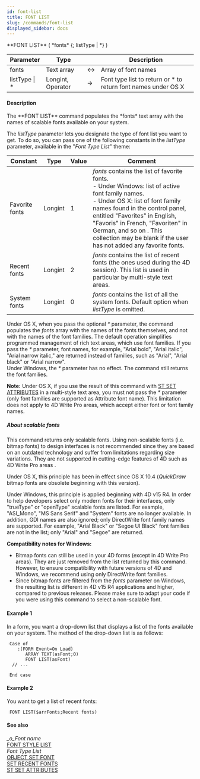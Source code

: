 ```yaml
---
id: font-list
title: FONT LIST
slug: /commands/font-list
displayed_sidebar: docs
---
```


<!--REF #_command_.FONT LIST.Syntax-->**FONT LIST** ( *fonts* {; listType | *} )<!-- END REF-->
<!--REF #_command_.FONT LIST.Params-->
| Parameter | Type |  | Description |
| --- | --- | --- | --- |
| fonts | Text array | &harr; | Array of font names |
| listType &#124; * | Longint, Operator | &srarr; | Font type list to return or * to return font names under OS X |

<!-- END REF-->

#### Description 

<!--REF #_command_.FONT LIST.Summary-->The **FONT LIST** command populates the *fonts* text array with the names of scalable fonts available on your system.<!-- END REF-->

The *listType* parameter lets you designate the type of font list you want to get. To do so, you can pass one of the following constants in the *listType* parameter, available in the "*Font Type List*" theme:

| Constant       | Type    | Value | Comment                                                                                                                                                                                                                                                                                                                                                                      |
| -------------- | ------- | ----- | ---------------------------------------------------------------------------------------------------------------------------------------------------------------------------------------------------------------------------------------------------------------------------------------------------------------------------------------------------------------------------- |
| Favorite fonts | Longint | 1     | *fonts* contains the list of favorite fonts.<br/>- Under Windows: list of active font family names.<br/>- Under OS X: list of font family names found in the control panel, entitled "Favorites" in English, "Favoris" in French, "Favoriten" in German, and so on . This collection may be blank if the user has not added any favorite fonts.<br/> |
| Recent fonts   | Longint | 2     | *fonts* contains the list of recent fonts (the ones used during the 4D session). This list is used in particular by multi-style text areas.                                                                                                                                                                                                                                  |
| System fonts   | Longint | 0     | *fonts* contains the list of all the system fonts. Default option when *listType* is omitted.                                                                                                                                                                                                                                                                                |

Under OS X, when you pass the optional *\** parameter, the command populates the *fonts* array with the names of the fonts themselves, and not with the names of the font families. The default operation simplifies programmed management of rich text areas, which use font families. If you pass the *\** parameter, font names, for example, "Arial bold", "Arial italic", "Arial narrow italic," are returned instead of families, such as "Arial", "Arial black" or "Arial narrow".  
Under Windows, the *\** parameter has no effect. The command still returns the font families.

**Note:** Under OS X, if you use the result of this command with [ST SET ATTRIBUTES](st-set-attributes.md) in a multi-style text area, you must not pass the *\** parameter (only font families are supported as Attribute font name). This limitation does not apply to 4D Write Pro areas, which accept either font or font family names. 

##### About scalable fonts 

This command returns only scalable fonts. Using non-scalable fonts (i.e. bitmap fonts) to design interfaces is not recommended since they are based on an outdated technology and suffer from limitations regarding size variations. They are not supported in cutting-edge features of 4D such as 4D Write Pro areas .

Under OS X, this principle has been in effect since OS X 10.4 (*QuickDraw* bitmap fonts are obsolete beginning with this version).

Under Windows, this principle is applied beginning with 4D v15 R4\. In order to help developers select only modern fonts for their interfaces, only "trueType" or "openType" scalable fonts are listed. For example, "ASI\_Mono", "MS Sans Serif" and "System" fonts are no longer available. In addition, GDI names are also ignored; only DirectWrite font family names are supported. For example, "Arial Black" or "Segoe UI Black" font families are not in the list; only "Arial" and "Segoe" are returned. 

**Compatibility notes for Windows:**

* Bitmap fonts can still be used in your 4D forms (except in 4D Write Pro areas). They are just removed from the list returned by this command. However, to ensure compatibility with future versions of 4D and Windows, we recommend using only DirectWrite font families.
* Since bitmap fonts are filtered from the *fonts* parameter on Windows, the resulting list is different in 4D v15 R4 applications and higher, compared to previous releases. Please make sure to adapt your code if you were using this command to select a non-scalable font.

#### Example 1 

In a form, you want a drop-down list that displays a list of the fonts available on your system. The method of the drop-down list is as follows:

```4d
 Case of
    :(FORM Event=On Load)
       ARRAY TEXT(asFont;0)
       FONT LIST(asFont)
  // ...
 
 End case
```

#### Example 2 

You want to get a list of recent fonts:

```4d
 FONT LIST($arrFonts;Recent fonts)
```

#### See also 

*\_o\_Font name*  
[FONT STYLE LIST](font-style-list.md)  
*Font Type List*  
[OBJECT SET FONT](object-set-font.md)  
[SET RECENT FONTS](set-recent-fonts.md)  
[ST SET ATTRIBUTES](st-set-attributes.md)  